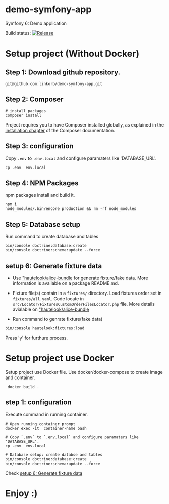 # demo-symfony-app
Symfony 6: Demo application

Build status: [![Release](https://github.com/linkorb/demo-symfony-app/actions/workflows/release.yaml/badge.svg)](https://github.com/linkorb/demo-symfony-app/actions/workflows/release.yaml)

# Setup project (Without Docker)

## Step 1: Download github repository.

```
git@github.com:linkorb/demo-symfony-app.git
```

## Step 2: Composer

```
# install packages
composer install
```
Project requires you to have Composer installed globally, as explained
in the [installation chapter](https://getcomposer.org/doc/00-intro.md)
of the Composer documentation.

## Step 3: configuration
Copy `.env` to `.env.local` and configure paramaters like 'DATABASE_URL'.
```
cp .env  env.local
```
## Step 4: NPM Packages
npm packages install and build it.
```
npm i
node_modules/.bin/encore production && rm -rf node_modules
```
## Step 5: Database setup
Run command to create database and tables

```
bin/console doctrine:database:create
bin/console doctrine:schema:update --force
```

## setup 6: Generate fixture data

* Use ["hautelook/alice-bundle](https://github.com/theofidry/AliceBundle) for generate fixture/fake data.  More information is available on a package README.md.
* Fixture file(s) contain in a `fixtures/` directory. Load fixtures order set in `fixtures/all.yaml`.  Code locate in `src/Locator/FixturesCustomOrderFilesLocator.php` file.  More details avialable on ["hautelook/alice-bundle](https://github.com/theofidry/AliceBundle/blob/master/doc/advanced-usage.md#load-fixtures-in-a-specific-order)

* Run command to genrate fixture(fake data)
```
bin/console hautelook:fixtures:load
```
Press 'y' for furthure process.


# Setup project use Docker
Setup project use Docker file. Use docker/docker-compose to create image and container.
```
 docker build .
```
## step 1: configuration
Execute command in running container.
```
# Open running container prompt
docker exec -it  container-name bash

# Copy `.env` to `.env.local` and configure paramaters like 'DATABASE_URL'.
cp .env  env.local

# Database setup: create databse and tables
bin/console doctrine:database:create
bin/console doctrine:schema:update --force
```

Check [setup 6: Generate fixture data](https://github.com/linkorb/demo-symfony-app#setup-6-generate-fixture-data)

# Enjoy :)


